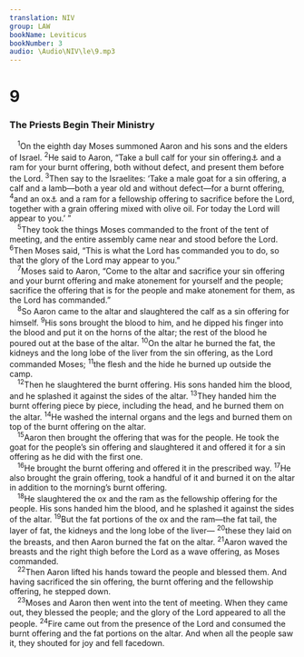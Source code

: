 ```yaml
---
translation: NIV
group: LAW
bookName: Leviticus 
bookNumber: 3
audio: \Audio\NIV\le\9.mp3
---
```


<div class="title"><h1>9</h1><h3>The Priests Begin Their Ministry </h3></div>
<span class="verse le_9_1"> <sup>1</sup>On the eighth day Moses summoned Aaron and his sons and the elders of Israel. </span>
<span class="verse le_9_2"><sup>2</sup>He said to Aaron, “Take a bull calf for your sin offering<a data-toggle="tooltip" data-placement="bottom" title="Or purification offering ; here and throughout this chapter">⚓</a> and a ram for your burnt offering, both without defect, and present them before the Lord. </span>
<span class="verse le_9_3"><sup>3</sup>Then say to the Israelites: ‘Take a male goat for a sin offering, a calf and a lamb—both a year old and without defect—for a burnt offering, </span>
<span class="verse le_9_4"><sup>4</sup>and an ox<a data-toggle="tooltip" data-placement="bottom" title="The Hebrew word can refer to either male or female; also in verses 18 and 19.">⚓</a> and a ram for a fellowship offering to sacrifice before the Lord, together with a grain offering mixed with olive oil. For today the Lord will appear to you.’ ” <br/></span>
<span class="verse le_9_5"> <sup>5</sup>They took the things Moses commanded to the front of the tent of meeting, and the entire assembly came near and stood before the Lord. </span>
<span class="verse le_9_6"><sup>6</sup>Then Moses said, “This is what the Lord has commanded you to do, so that the glory of the Lord may appear to you.” <br/></span>
<span class="verse le_9_7"> <sup>7</sup>Moses said to Aaron, “Come to the altar and sacrifice your sin offering and your burnt offering and make atonement for yourself and the people; sacrifice the offering that is for the people and make atonement for them, as the Lord has commanded.” <br/></span>
<span class="verse le_9_8"> <sup>8</sup>So Aaron came to the altar and slaughtered the calf as a sin offering for himself. </span>
<span class="verse le_9_9"><sup>9</sup>His sons brought the blood to him, and he dipped his finger into the blood and put it on the horns of the altar; the rest of the blood he poured out at the base of the altar. </span>
<span class="verse le_9_10"><sup>10</sup>On the altar he burned the fat, the kidneys and the long lobe of the liver from the sin offering, as the Lord commanded Moses; </span>
<span class="verse le_9_11"><sup>11</sup>the flesh and the hide he burned up outside the camp. <br/></span>
<span class="verse le_9_12"> <sup>12</sup>Then he slaughtered the burnt offering. His sons handed him the blood, and he splashed it against the sides of the altar. </span>
<span class="verse le_9_13"><sup>13</sup>They handed him the burnt offering piece by piece, including the head, and he burned them on the altar. </span>
<span class="verse le_9_14"><sup>14</sup>He washed the internal organs and the legs and burned them on top of the burnt offering on the altar. <br/></span>
<span class="verse le_9_15"> <sup>15</sup>Aaron then brought the offering that was for the people. He took the goat for the people’s sin offering and slaughtered it and offered it for a sin offering as he did with the first one. <br/></span>
<span class="verse le_9_16"> <sup>16</sup>He brought the burnt offering and offered it in the prescribed way. </span>
<span class="verse le_9_17"><sup>17</sup>He also brought the grain offering, took a handful of it and burned it on the altar in addition to the morning’s burnt offering. <br/></span>
<span class="verse le_9_18"> <sup>18</sup>He slaughtered the ox and the ram as the fellowship offering for the people. His sons handed him the blood, and he splashed it against the sides of the altar. </span>
<span class="verse le_9_19"><sup>19</sup>But the fat portions of the ox and the ram—the fat tail, the layer of fat, the kidneys and the long lobe of the liver— </span>
<span class="verse le_9_20"><sup>20</sup>these they laid on the breasts, and then Aaron burned the fat on the altar. </span>
<span class="verse le_9_21"><sup>21</sup>Aaron waved the breasts and the right thigh before the Lord as a wave offering, as Moses commanded. <br/></span>
<span class="verse le_9_22"> <sup>22</sup>Then Aaron lifted his hands toward the people and blessed them. And having sacrificed the sin offering, the burnt offering and the fellowship offering, he stepped down. <br/></span>
<span class="verse le_9_23"> <sup>23</sup>Moses and Aaron then went into the tent of meeting. When they came out, they blessed the people; and the glory of the Lord appeared to all the people. </span>
<span class="verse le_9_24"><sup>24</sup>Fire came out from the presence of the Lord and consumed the burnt offering and the fat portions on the altar. And when all the people saw it, they shouted for joy and fell facedown. <br/></span>
